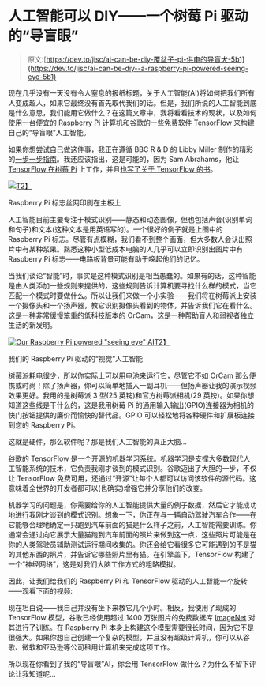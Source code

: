 # 人工智能可以 DIY——一个树莓 Pi 驱动的“导盲眼”

> 原文:[https://dev.to/jisc/ai-can-be-diy-覆盆子-pi-供电的导盲犬-5b1](https://dev.to/jisc/ai-can-be-diy--a-raspberry-pi-powered-seeing-eye-5b1)

现在几乎没有一天没有令人窒息的报纸标题，关于人工智能(AI)将如何把我们所有人变成超人，如果它最终没有首先取代我们的话。但是，我们所说的人工智能到底是什么意思，我们能用它做什么？在这篇文章中，我将看看技术的现状，以及如何使用一台便宜的 [Raspberry Pi](https://www.raspberrypi.org/) 计算机和谷歌的一些免费软件 [TensorFlow](http://www.tensorflow.org) 来构建自己的“导盲眼”人工智能。

如果你想尝试自己做这件事，我正在遵循 BBC R & D 的 Libby Miller 制作的精彩的[一步一步指南](https://planb.nicecupoftea.org/2016/11/11/a-speaking-camera-using-pi3-and-tensorflow/)。我还应该指出，这是可能的，因为 Sam Abrahams，他让 [TensorFlow 在树莓 Pi](https://github.com/samjabrahams/tensorflow-on-raspberry-pi) 上工作，并且[也写了关于 TensorFlow 的书](http://www.samabrahams.com/)。

[![](../Images/d25666654a2416eb44e0bb80189f8351.png)T2】](https://res.cloudinary.com/practicaldev/image/fetch/s--WH3xGzIQ--/c_limit%2Cf_auto%2Cfl_progressive%2Cq_auto%2Cw_880/http://innovativetechnology.jiscinvolve.org/wp/files/2017/09/IMG_20170519_153804-300x225.jpg)

Raspberry Pi 标志丝网印刷在主板上

人工智能目前主要专注于模式识别——静态和动态图像，但也包括声音(识别单词和句子)和文本(这种文本是用英语写的)。一个很好的例子就是上图中的 Raspberry Pi 标志。尽管有点模糊，我们看不到整个画面，但大多数人会认出照片中有某种浆果。熟悉这种小型低成本电脑的人几乎可以立即识别出图片中有 Raspberry Pi 标志——电路板背景可能有助于唤起他们的记忆。

当我们谈论“智能”时，事实是这种模式识别是相当愚蠢的。如果有的话，这种智能是由人类添加一些规则来提供的，这些规则告诉计算机要寻找什么样的模式，当它匹配一个模式时要做什么。所以让我们来做一个小实验——我们将在树莓派上安装一个摄像头和一个扬声器，教它识别摄像头看到的物体，并告诉我们它在看什么。这是一种非常缓慢笨重的低科技版本的 OrCam，这是一种帮助盲人和弱视者独立生活的新发明。

[![Our Raspberry Pi powered "seeing eye" AI](../Images/71f6c37d38694726408487a6736831b3.png)T2】](https://res.cloudinary.com/practicaldev/image/fetch/s--de1_c8Vu--/c_limit%2Cf_auto%2Cfl_progressive%2Cq_auto%2Cw_880/http://innovativetechnology.jiscinvolve.org/wp/files/2017/09/Screen-Shot-2017-09-16-at-16.17.58-1024x478.png)

我们的 Raspberry Pi 驱动的“视觉”人工智能

树莓派耗电很少，所以你实际上可以用电池来运行它，尽管它不如 OrCam 那么便携或时尚！除了扬声器，你可以简单地插入一副耳机——但扬声器让我的演示视频效果更好。我用的是树莓派 3 型(25 英镑)和官方树莓派相机(29 英镑)。如果你想知道这些线是干什么的，这是我用树莓 Pi 的通用输入输出(GPIO)连接器为相机的快门按钮提供的廉价而愉快的替代品。GPIO 可以轻松地将各种硬件和扩展板连接到您的 Raspberry Pi。

这就是硬件，那么软件呢？那是我们人工智能的真正大脑…

谷歌的 TensorFlow 是一个开源的机器学习系统。机器学习是支撑大多数现代人工智能系统的技术，它负责我刚才谈到的模式识别。谷歌迈出了大胆的一步，不仅让 TensorFlow 免费可用，还通过“开源”让每个人都可以访问该软件的源代码。这意味着全世界的开发者都可以(也确实)增强它并分享他们的改变。

机器学习的问题是，你需要给你的人工智能提供大量的例子数据，然后它才能成功地进行我刚才谈到的模式识别。想象一下，你正在与一辆自动驾驶汽车合作——在它能够合理地确定一只跑到汽车前面的猫是什么样子之前，人工智能需要训练。你通常会通过向它展示大量猫跑到汽车前面的照片来做到这一点，这些照片可能是在你的人类驾驶员辅助测试运行期间收集的。你还会给它看很多它可能遇到的不是猫的其他东西的照片，并告诉它哪些照片里有猫。在引擎盖下，TensorFlow 构建了一个“神经网络”，这是对我们大脑工作方式的粗略模拟。

因此，让我们给我们的 Raspberry Pi 和 TensorFlow 驱动的人工智能一个旋转——观看下面的视频:

现在坦白说——我自己并没有坐下来教它几个小时。相反，我使用了现成的 TensorFlow 模型，谷歌已经使用超过 1400 万张图片的免费数据库 [ImageNet](http://www.image-net.org/) 对其进行了训练。在 Raspberry Pi 本身上构建这个模型需要很长时间，因为它不是很强大。如果你想自己创建一个复杂的模型，并且没有超级计算机，你可以从谷歌、微软和亚马逊等公司租用计算机来完成这项工作。

所以现在你看到了我的“导盲眼”AI，你会用 TensorFlow 做什么？为什么不留下评论让我知道呢…